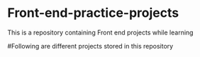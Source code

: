 # Front-end-practice-projects
This is a repository containing Front end projects while learning

#Following are different projects stored in this repository
